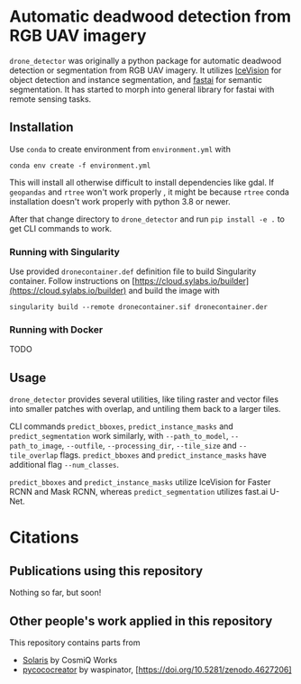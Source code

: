 # Automatic deadwood detection from RGB UAV imagery



`drone_detector` was originally a python package for automatic deadwood detection or segmentation from RGB UAV imagery. It utilizes [IceVision](https://airctic.com) for object detection and instance segmentation, and [fastai](https://docs.fast.ai) for semantic segmentation. It has started to morph into general library for fastai with remote sensing tasks.

## Installation

Use `conda` to create environment from `environment.yml` with

```
conda env create -f environment.yml
```

This will install all otherwise difficult to install dependencies like gdal. If `geopandas` and `rtree` won't work properly , it might be because `rtree` conda installation doesn't work properly with python 3.8 or newer. 

After that change directory to `drone_detector` and run `pip install -e .` to get CLI commands to work.

 ### Running with Singularity
 
 Use provided `dronecontainer.def` definition file to build Singularity container. Follow instructions on [https://cloud.sylabs.io/builder](https://cloud.sylabs.io/builder) and build the image with
 
 ```
 singularity build --remote dronecontainer.sif dronecontainer.der
 ```

### Running with Docker

TODO

## Usage

`drone_detector` provides several utilities, like tiling raster and vector files into smaller patches with overlap, and untiling them back to a larger tiles.

CLI commands `predict_bboxes`, `predict_instance_masks` and `predict_segmentation` work similarly, with `--path_to_model`, `--path_to_image`, `--outfile`, `--processing_dir`, `--tile_size` and `--tile_overlap` flags. `predict_bboxes` and `predict_instance_masks` have additional flag `--num_classes`.

`predict_bboxes` and `predict_instance_masks` utilize IceVision for Faster RCNN and Mask RCNN, whereas `predict_segmentation` utilizes fast.ai U-Net. 

# Citations

## Publications using this repository

Nothing so far, but soon!

## Other people's work applied in this repository

This repository contains parts from 

* [Solaris](https://github.com/CosmiQ/solaris) by CosmiQ Works
* [pycococreator](https://github.com/waspinator/pycococreator) by waspinator, [https://doi.org/10.5281/zenodo.4627206]
